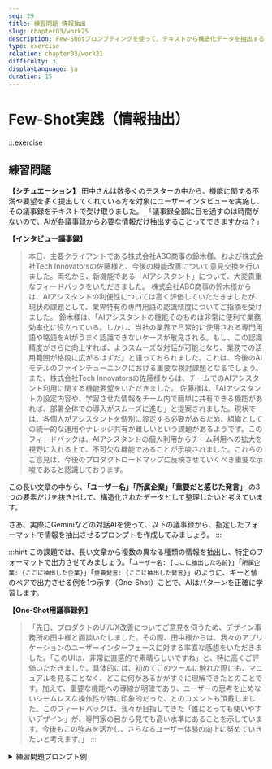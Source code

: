 ```yaml
---
seq: 29
title: 練習問題 情報抽出
slug: chapter03/work25
description: Few-Shotプロンプティングを使って、テキストから構造化データを抽出する
type: exercise
relation: chapter03/work21
difficulty: 3
displayLanguage: ja
duration: 15
---
```


# Few-Shot実践（情報抽出）

:::exercise
## 練習問題

**【シチュエーション】**
田中さんは数多くのテスターの中から、機能に関する不満や要望を多く提出してくれている方を対象にユーザーインタビューを実施し、その議事録をテキストで受け取りました。
「議事録全部に目を通すのは時間がないので、AIが各議事録から必要な情報だけ抽出することってできますかね？」

**【インタビュー議事録】**
> 本日、主要クライアントである株式会社ABC商事の鈴木様、および株式会社Tech Innovatorsの佐藤様と、今後の機能改善について意見交換を行いました。両名から、新機能である「AIアシスタント」について、大変貴重なフィードバックをいただきました。
株式会社ABC商事の鈴木様からは、AIアシスタントの利便性については高く評価していただきましたが、現状の課題として、業界特有の専門用語の認識精度についてご指摘を受けました。
鈴木様は、「AIアシスタントの機能そのものは非常に便利で業務効率化に役立っている。しかし、当社の業界で日常的に使用される専門用語や略語をAIがうまく認識できないケースが散見される。もし、この認識精度がさらに向上すれば、よりスムーズな対話が可能となり、業務での活用範囲が格段に広がるはずだ」と語っておられました。これは、今後のAIモデルのファインチューニングにおける重要な検討課題となるでしょう。
また、株式会社Tech Innovatorsの佐藤様からは、チームでのAIアシスタント利用に関する機能要望をいただきました。
佐藤様は、「AIアシスタントの設定内容や、学習させた情報をチーム内で簡単に共有できる機能があれば、部署全体での導入がスムーズに進む」と提案されました。現状では、各個人がアシスタントを個別に設定する必要があるため、組織としての統一的な運用やナレッジ共有が難しいという課題があるようです。このフィードバックは、AIアシスタントの個人利用からチーム利用への拡大を視野に入れる上で、不可欠な機能であることが示唆されました。これらのご意見は、今後のプロダクトロードマップに反映させていくべき重要な示唆であると認識しております。

この長い文章の中から、**「ユーザー名」「所属企業」「重要だと感じた発言」** の3つの要素だけを抜き出して、構造化されたデータとして整理したいと考えています。

さあ、実際にGeminiなどの対話AIを使って、以下の議事録から、指定したフォーマットで情報を抽出させるプロンプトを作成してみましょう。
:::

:::hint
この課題では、長い文章から複数の異なる種類の情報を抽出し、特定のフォーマットで出力させてみましょう。「`ユーザー名: {ここに抽出した名前}`」「`所属企業: {ここに抽出した企業}`」「`重要発言: {ここに抽出した発言}`」のように、キーと値のペアで出力させる例を1つ示す（One-Shot）ことで、AIはパターンを正確に学習します。

**【One-Shot用議事録例】**

>「先日、プロダクトのUI/UX改善についてご意見を伺うため、デザイン事務所の田中様と面談いたしました。その際、田中様からは、我々のアプリケーションのユーザーインターフェースに対する率直な感想をいただきました。「このUIは、非常に直感的で素晴らしいですね」と、特に高くご評価いただきました。具体的には、初めてこのツールに触れた際にも、マニュアルを見ることなく、どこに何があるかがすぐに理解できたとのことです。加えて、重要な機能への導線が明確であり、ユーザーの思考を止めないシームレスな操作性が特に印象的だった、とのコメントも頂戴しました。このフィードバックは、我々が目指してきた「誰にとっても使いやすいデザイン」が、専門家の目から見ても高い水準にあることを示しています。今後もこの強みを活かし、さらなるユーザー体験の向上に努めていきたいと考えます。」
:::

<details><summary>練習問題プロンプト例</summary>

```
あなたは、インタビュー議事録から要点を抽出する専門家です。
以下の例に倣って、与えられた議事録から「ユーザー名」「所属企業」「重要発言」を抽出してください。

# 例
-　議事録:「先日、プロダクトのUI/UX改善についてご意見を伺うため、デザイン事務所の田中様と面談いたしました。その際、田中様からは、我々のアプリケーションのユーザーインターフェースに対する率直な感想をいただきました。「このUIは、非常に直感的で素晴らしいですね」と、特に高くご評価いただきました。具体的には、初めてこのツールに触れた際にも、マニュアルを見ることなく、どこに何があるかがすぐに理解できたとのことです。加えて、重要な機能への導線が明確であり、ユーザーの思考を止めないシームレスな操作性が特に印象的だった、とのコメントも頂戴しました。このフィードバックは、我々が目指してきた「誰にとっても使いやすいデザイン」が、専門家の目から見ても高い水準にあることを示しています。今後もこの強みを活かし、さらなるユーザー体験の向上に努めていきたいと考えます。」
- ユーザー名: 田中
- 所属企業: デザイン事務所
- 重要発言: UIが直感的で素晴らしい

# 本番のインタビュー議事録
本日、主要クライアントである株式会社ABC商事の鈴木様、および株式会社Tech Innovatorsの佐藤様と、今後の機能改善について意見交換を行いました。両名から、新機能である「AIアシスタント」について、大変貴重なフィードバックをいただきました。
株式会社ABC商事の鈴木様からは、AIアシスタントの利便性については高く評価していただきましたが、現状の課題として、業界特有の専門用語の認識精度についてご指摘を受けました。
鈴木様は、「AIアシスタントの機能そのものは非常に便利で業務効率化に役立っている。しかし、当社の業界で日常的に使用される専門用語や略語をAIがうまく認識できないケースが散見される。もし、この認識精度がさらに向上すれば、よりスムーズな対話が可能となり、業務での活用範囲が格段に広がるはずだ」と語っておられました。これは、今後のAIモデルのファインチューニングにおける重要な検討課題となるでしょう。

また、株式会社Tech Innovatorsの佐藤様からは、チームでのAIアシスタント利用に関する機能要望をいただきました。
佐藤様は、「AIアシスタントの設定内容や、学習させた情報をチーム内で簡単に共有できる機能があれば、部署全体での導入がスムーズに進む」と提案されました。現状では、各個人がアシスタントを個別に設定する必要があるため、組織としての統一的な運用やナレッジ共有が難しいという課題があるようです。このフィードバックは、AIアシスタントの個人利用からチーム利用への拡大を視野に入れる上で、不可欠な機能であることが示唆されました。これらのご意見は、今後のプロダクトロードマップに反映させていくべき重要な示唆であると認識しております。
```

### AI回答出力例
```
以下に、ご提供いただいた議事録から要点を抽出しました。

1. ユーザーフィードバック
ユーザー名: 鈴木

所属企業: 株式会社ABC商事

重要発言: AIアシスタントの業界特有の専門用語や略語の認識精度が向上すれば、業務での活用範囲が広がる。

2. ユーザーフィードバック
ユーザー名: 佐藤

所属企業: 株式会社Tech Innovators

重要発言: AIアシスタントの設定や学習情報をチーム内で共有できる機能があれば、部署全体での導入が進む。
```
</details>
